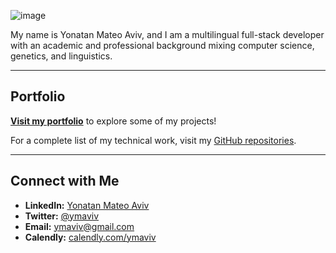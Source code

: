 ![image](https://github.com/user-attachments/assets/8c5fa205-8b0c-429b-9ed3-2a0036ffe3ee)

My name is Yonatan Mateo Aviv, and I am a multilingual full-stack developer with an academic and professional background mixing computer science, genetics, and linguistics.

---

## Portfolio

[**Visit my portfolio**](https://ymaviv.netlify.app/) to explore some of my projects!


For a complete list of my technical work, visit my [GitHub repositories](https://github.com/intercalaris/).

---

## Connect with Me

- **LinkedIn:** [Yonatan Mateo Aviv](https://www.linkedin.com/in/yonatanaviv/)
- **Twitter:** [@ymaviv](https://twitter.com/ymaviv)
- **Email:** [ymaviv@gmail.com](mailto:ymaviv@gmail.com)
- **Calendly:** [calendly.com/ymaviv](https://calendly.com/ymaviv)
